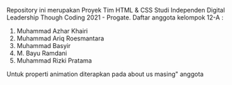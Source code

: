 Repository ini merupakan Proyek Tim HTML & CSS Studi Independen Digital Leadership Though Coding 2021 - Progate.
Daftar anggota kelompok 12-A :
1. Muhammad Azhar Khairi
2. Muhammad Ariq Roesmantara
3. Muhammad Basyir
4. M. Bayu Ramdani
5. Muhammad Rizki Pratama

Untuk properti animation diterapkan pada about us masing" anggota 
